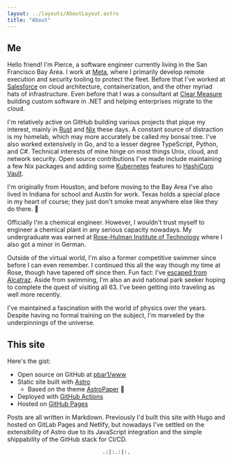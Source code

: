 ```yaml
---
layout: ../layouts/AboutLayout.astro
title: "About"
---
```


## Me

Hello friend! I'm Pierce, a software engineer currently living in the San Francisco Bay Area. I work at [Meta][1], where I primarily develop remote execution and security tooling to protect the fleet. Before that I've worked at [Salesforce][2] on cloud architecture, containerization, and the other myriad hats of infrastructure. Even before that I was a consultant at [Clear Measure][3] building custom software in .NET and helping enterprises migrate to the cloud.

I'm relatively active on GitHub building various projects that pique my interest, mainly in [Rust][6] and [Nix][7] these days. A constant source of distraction is my homelab, which may more accurately be called my bonsai tree. I've also worked extensively in Go, and to a lesser degree TypeScript, Python, and C#. Technical interests of mine hinge on most things Unix, cloud, and network security. Open source contributions I've made include maintaining a few Nix packages and adding some [Kubernetes][9] features to [HashiCorp Vault][8].

I'm originally from Houston, and before moving to the Bay Area I've also lived in Indiana for school and Austin for work. Texas holds a special place in my heart of course; they just don't smoke meat anywhere else like they do there. 🤠

Officially I'm a chemical engineer. However, I wouldn't trust myself to engineer a chemical plant in any serious capacity nowadays. My undergraduate was earned at [Rose-Hulman Institute of Technology][4] where I also got a minor in German.

Outside of the virtual world, I'm also a former competitive swimmer since before I can even remember. I continued this all the way though my time at Rose, though have tapered off since then. Fun fact: I've [escaped from Alcatraz][5]. Aside from swimming, I'm also an avid national park seeker hoping to complete the quest of visiting all 63. I've been getting into traveling as well more recently.

I've maintained a fascination with the world of physics over the years. Despite having no formal training on the subject, I'm marveled by the underpinnings of the universe.

## This site

Here's the gist:

- Open source on GitHub at [pbar1/www][10]
- Static site built with [Astro][11]
  - Based on the theme [AstroPaper][12] 🧡
- Deployed with [GitHub Actions][13]
- Hosted on [GitHub Pages][14]

Posts are all written in Markdown. Previously I'd built this site with Hugo and hosted on GitLab Pages and Netlify, but nowadays I've settled on the extensibility of Astro due to its JavaScript integration and the simple shippability of the GitHub stack for CI/CD.

<p style="text-align: center;">
    <code>.:|:.:|:.</code>
</p>

<!-- Links -->

[1]: https://www.meta.com/
[2]: https://www.salesforce.com/
[3]: https://clearmeasure.com/
[4]: https://www.rose-hulman.edu/
[5]: https://sharkfestswim.com/
[6]: https://www.rust-lang.org/
[7]: https://nixos.org/
[8]: https://www.vaultproject.io/
[9]: https://kubernetes.io/
[10]: https://github.com/pbar1/www/
[11]: https://astro.build/
[12]: https://github.com/satnaing/astro-paper
[13]: https://github.com/features/actions
[14]: https://pages.github.com/

